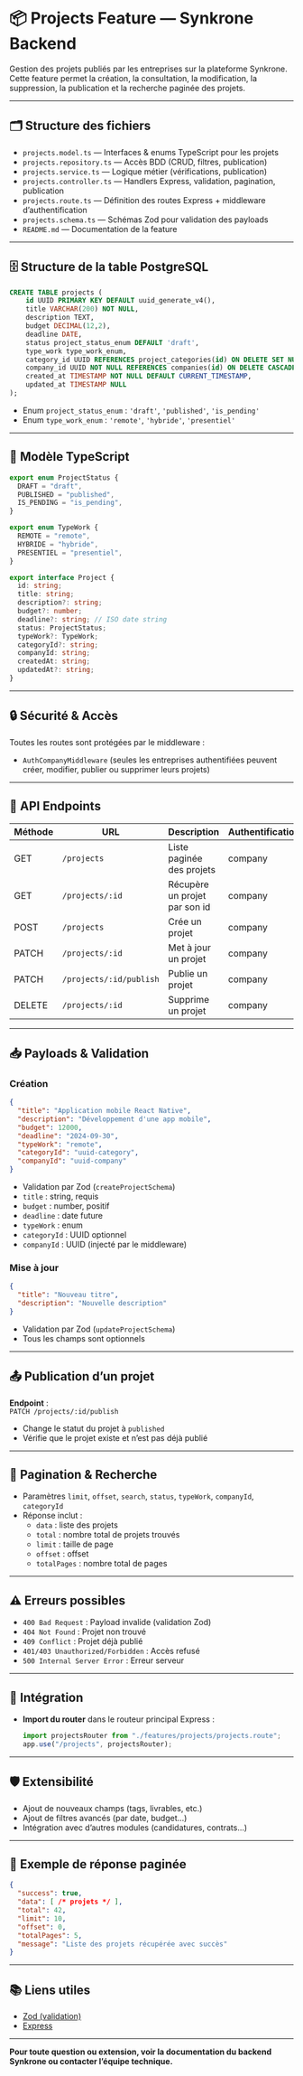 # 📦 Projects Feature — Synkrone Backend

Gestion des projets publiés par les entreprises sur la plateforme Synkrone.  
Cette feature permet la création, la consultation, la modification, la suppression, la publication et la recherche paginée des projets.

---

## 🗂️ Structure des fichiers

- `projects.model.ts` — Interfaces & enums TypeScript pour les projets
- `projects.repository.ts` — Accès BDD (CRUD, filtres, publication)
- `projects.service.ts` — Logique métier (vérifications, publication)
- `projects.controller.ts` — Handlers Express, validation, pagination, publication
- `projects.route.ts` — Définition des routes Express + middleware d’authentification
- `projects.schema.ts` — Schémas Zod pour validation des payloads
- `README.md` — Documentation de la feature

---

## 🗄️ Structure de la table PostgreSQL

```sql
CREATE TABLE projects (
    id UUID PRIMARY KEY DEFAULT uuid_generate_v4(),
    title VARCHAR(200) NOT NULL,
    description TEXT,
    budget DECIMAL(12,2),
    deadline DATE,
    status project_status_enum DEFAULT 'draft',
    type_work type_work_enum,
    category_id UUID REFERENCES project_categories(id) ON DELETE SET NULL,
    company_id UUID NOT NULL REFERENCES companies(id) ON DELETE CASCADE,
    created_at TIMESTAMP NOT NULL DEFAULT CURRENT_TIMESTAMP,
    updated_at TIMESTAMP NULL
);
```

- Enum `project_status_enum` : `'draft'`, `'published'`, `'is_pending'`
- Enum `type_work_enum` : `'remote'`, `'hybride'`, `'presentiel'`

---

## 📝 Modèle TypeScript

```ts
export enum ProjectStatus {
  DRAFT = "draft",
  PUBLISHED = "published",
  IS_PENDING = "is_pending",
}

export enum TypeWork {
  REMOTE = "remote",
  HYBRIDE = "hybride",
  PRESENTIEL = "presentiel",
}

export interface Project {
  id: string;
  title: string;
  description?: string;
  budget?: number;
  deadline?: string; // ISO date string
  status: ProjectStatus;
  typeWork?: TypeWork;
  categoryId?: string;
  companyId: string;
  createdAt: string;
  updatedAt?: string;
}
```

---

## 🔒 Sécurité & Accès

Toutes les routes sont protégées par le middleware :
- `AuthCompanyMiddleware` (seules les entreprises authentifiées peuvent créer, modifier, publier ou supprimer leurs projets)

---

## 🚦 API Endpoints

| Méthode | URL                        | Description                        | Authentification |
|---------|----------------------------|------------------------------------|------------------|
| GET     | `/projects`                | Liste paginée des projets          | company          |
| GET     | `/projects/:id`            | Récupère un projet par son id      | company          |
| POST    | `/projects`                | Crée un projet                     | company          |
| PATCH   | `/projects/:id`            | Met à jour un projet               | company          |
| PATCH   | `/projects/:id/publish`    | Publie un projet                   | company          |
| DELETE  | `/projects/:id`            | Supprime un projet                 | company          |

---

## 📥 Payloads & Validation

### Création

```json
{
  "title": "Application mobile React Native",
  "description": "Développement d'une app mobile",
  "budget": 12000,
  "deadline": "2024-09-30",
  "typeWork": "remote",
  "categoryId": "uuid-category",
  "companyId": "uuid-company"
}
```

- Validation par Zod (`createProjectSchema`)
- `title` : string, requis
- `budget` : number, positif
- `deadline` : date future
- `typeWork` : enum
- `categoryId` : UUID optionnel
- `companyId` : UUID (injecté par le middleware)

### Mise à jour

```json
{
  "title": "Nouveau titre",
  "description": "Nouvelle description"
}
```

- Validation par Zod (`updateProjectSchema`)
- Tous les champs sont optionnels

---

## 📤 Publication d’un projet

**Endpoint** :  
`PATCH /projects/:id/publish`

- Change le statut du projet à `published`
- Vérifie que le projet existe et n’est pas déjà publié

---

## 📄 Pagination & Recherche

- Paramètres `limit`, `offset`, `search`, `status`, `typeWork`, `companyId`, `categoryId`
- Réponse inclut :
  - `data` : liste des projets
  - `total` : nombre total de projets trouvés
  - `limit` : taille de page
  - `offset` : offset
  - `totalPages` : nombre total de pages

---

## ⚠️ Erreurs possibles

- `400 Bad Request` : Payload invalide (validation Zod)
- `404 Not Found` : Projet non trouvé
- `409 Conflict` : Projet déjà publié
- `401/403 Unauthorized/Forbidden` : Accès refusé
- `500 Internal Server Error` : Erreur serveur

---

## 🔗 Intégration

- **Import du router** dans le routeur principal Express :
  ```ts
  import projectsRouter from "./features/projects/projects.route";
  app.use("/projects", projectsRouter);
  ```

---

## 🛡️ Extensibilité

- Ajout de nouveaux champs (tags, livrables, etc.)
- Ajout de filtres avancés (par date, budget…)
- Intégration avec d’autres modules (candidatures, contrats…)

---

## 🧪 Exemple de réponse paginée

```json
{
  "success": true,
  "data": [ /* projets */ ],
  "total": 42,
  "limit": 10,
  "offset": 0,
  "totalPages": 5,
  "message": "Liste des projets récupérée avec succès"
}
```

---

## 📚 Liens utiles

- [Zod (validation)](https://zod.dev/)
- [Express](https://expressjs.com/)

---

**Pour toute question ou extension, voir la documentation du backend Synkrone ou contacter l’équipe technique.**